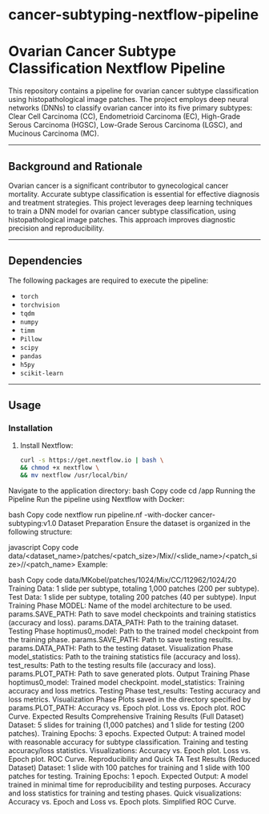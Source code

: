 # cancer-subtyping-nextflow-pipeline

# Ovarian Cancer Subtype Classification Nextflow Pipeline

This repository contains a pipeline for ovarian cancer subtype classification using histopathological image patches. The project employs deep neural networks (DNNs) to classify ovarian cancer into its five primary subtypes: Clear Cell Carcinoma (CC), Endometrioid Carcinoma (EC), High-Grade Serous Carcinoma (HGSC), Low-Grade Serous Carcinoma (LGSC), and Mucinous Carcinoma (MC).

---

## Background and Rationale

Ovarian cancer is a significant contributor to gynecological cancer mortality. Accurate subtype classification is essential for effective diagnosis and treatment strategies. This project leverages deep learning techniques to train a DNN model for ovarian cancer subtype classification, using histopathological image patches. This approach improves diagnostic precision and reproducibility.

---

## Dependencies

The following packages are required to execute the pipeline:

- `torch`
- `torchvision`
- `tqdm`
- `numpy`
- `timm`
- `Pillow`
- `scipy`
- `pandas`
- `h5py`
- `scikit-learn`

---

## Usage

### Installation

1. Install Nextflow:
   ```bash
   curl -s https://get.nextflow.io | bash \
   && chmod +x nextflow \
   && mv nextflow /usr/local/bin/
Navigate to the application directory:
bash
Copy code
cd /app
Running the Pipeline
Run the pipeline using Nextflow with Docker:

bash
Copy code
nextflow run pipeline.nf -with-docker cancer-subtyping:v1.0
Dataset Preparation
Ensure the dataset is organized in the following structure:

javascript
Copy code
data/<dataset_name>/patches/<patch_size>/Mix/<subtype>/<slide_name>/<patch_size>/<magnification>/<patch_name>
Example:

bash
Copy code
data/MKobel/patches/1024/Mix/CC/112962/1024/20
Training Data: 1 slide per subtype, totaling 1,000 patches (200 per subtype).
Test Data: 1 slide per subtype, totaling 200 patches (40 per subtype).
Input
Training Phase
MODEL: Name of the model architecture to be used.
params.SAVE_PATH: Path to save model checkpoints and training statistics (accuracy and loss).
params.DATA_PATH: Path to the training dataset.
Testing Phase
hoptimus0_model: Path to the trained model checkpoint from the training phase.
params.SAVE_PATH: Path to save testing results.
params.DATA_PATH: Path to the testing dataset.
Visualization Phase
model_statistics: Path to the training statistics file (accuracy and loss).
test_results: Path to the testing results file (accuracy and loss).
params.PLOT_PATH: Path to save generated plots.
Output
Training Phase
hoptimus0_model: Trained model checkpoint.
model_statistics: Training accuracy and loss metrics.
Testing Phase
test_results: Testing accuracy and loss metrics.
Visualization Phase
Plots saved in the directory specified by params.PLOT_PATH:
Accuracy vs. Epoch plot.
Loss vs. Epoch plot.
ROC Curve.
Expected Results
Comprehensive Training Results (Full Dataset)
Dataset: 5 slides for training (1,000 patches) and 1 slide for testing (200 patches).
Training Epochs: 3 epochs.
Expected Output:
A trained model with reasonable accuracy for subtype classification.
Training and testing accuracy/loss statistics.
Visualizations:
Accuracy vs. Epoch plot.
Loss vs. Epoch plot.
ROC Curve.
Reproducibility and Quick TA Test Results (Reduced Dataset)
Dataset: 1 slide with 100 patches for training and 1 slide with 100 patches for testing.
Training Epochs: 1 epoch.
Expected Output:
A model trained in minimal time for reproducibility and testing purposes.
Accuracy and loss statistics for training and testing phases.
Quick visualizations:
Accuracy vs. Epoch and Loss vs. Epoch plots.
Simplified ROC Curve.
